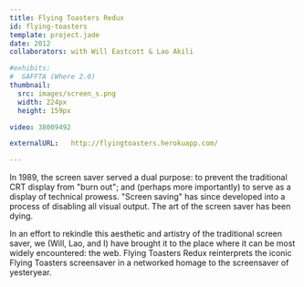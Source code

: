 ```yaml
---
title: Flying Toasters Redux
id: flying-toasters
template: project.jade
date: 2012
collaborators: with Will Eastcott & Lao Akili

#exhibits:
#  GAFFTA (Where 2.0)
thumbnail:
  src: images/screen_s.png
  width: 224px
  height: 159px

video: 38009492

externalURL:   http://flyingtoasters.herokuapp.com/

---
```


In 1989, the screen saver served a dual purpose: to prevent the traditional CRT display from "burn out"; and (perhaps more importantly) to serve as a display of technical prowess. "Screen saving" has since developed into a process of disabling all visual output. The art of the screen saver has been dying.
  
In an effort to rekindle this aesthetic and artistry of the traditional screen saver, we (Will, Lao, and I) have brought it to the place where it can be most widely encountered: the web. Flying Toasters Redux reinterprets the iconic Flying Toasters screensaver in a networked homage to the screensaver of yesteryear.


